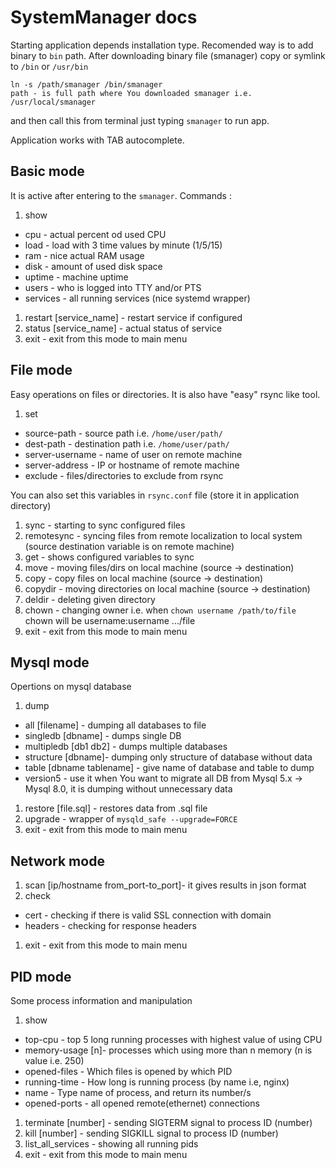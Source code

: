 
# SystemManager docs

Starting application depends installation type. Recomended way is to add binary to ```bin``` path.
After downloading binary file (smanager) copy or symlink to ```/bin``` or ```/usr/bin```


```
ln -s /path/smanager /bin/smanager
path - is full path where You downloaded smanager i.e. /usr/local/smanager
```
and then call this from terminal just typing ```smanager``` to run app.

Application works with TAB autocomplete.

## Basic mode

It is active after entering to the ```smanager```. Commands :

1. show
- cpu   - actual percent od used CPU
- load  - load with 3 time values by minute (1/5/15)
- ram   - nice actual RAM usage
- disk  - amount of used disk space
- uptime - machine uptime
- users - who is logged into TTY and/or PTS
- services - all running services (nice systemd wrapper)
1. restart [service_name]   - restart service if configured
1. status [service_name]    - actual status of service
1. exit - exit from this mode to main menu

## File mode

Easy operations on files or directories. It is also have "easy" rsync like tool.

1. set
- source-path   - source path i.e. ```/home/user/path/```
- dest-path     - destination path i.e. ```/home/user/path/```
- server-username - name of user on remote machine
- server-address  - IP or hostname of remote machine
- exclude         - files/directories to exclude from rsync

You can also set this variables in ```rsync.conf``` file (store it in application directory)

1. sync - starting to sync configured files
1. remotesync - syncing files from remote localization to local system (source destination variable is on remote machine)
1. get - shows configured variables to sync
1. move - moving files/dirs on local machine (source -> destination)
1. copy - copy files on local machine (source -> destination)
1. copydir - moving directories on local machine (source -> destination)
1. deldir - deleting given directory
1. chown - changing owner i.e. when ```chown username /path/to/file``` chown will be username:username .../file
1. exit - exit from this mode to main menu

## Mysql mode

Opertions on mysql database

1. dump 
- all [filename] - dumping all databases to file
- singledb [dbname] - dumps single DB
- multipledb [db1 db2] - dumps multiple databases
- structure [dbname]- dumping only structure of database without data
- table [dbname tablename] - give name of database and table to dump
- version5 - use it when You want to migrate all DB from Mysql 5.x -> Mysql 8.0, it is dumping without unnecessary data
1. restore [file.sql] - restores data from .sql file
1. upgrade - wrapper of ```mysqld_safe --upgrade=FORCE```
1. exit - exit from this mode to main menu


## Network mode

1. scan [ip/hostname from_port-to_port]- it gives results in json format
1. check
- cert - checking if there is valid SSL connection with domain
- headers - checking for response headers
1. exit - exit from this mode to main menu

## PID mode

Some process information and manipulation

1. show
- top-cpu - top 5 long running processes with highest value of using CPU
- memory-usage [n]- processes which using more than n memory (n is value i.e. 250)
- opened-files - Which files is opened by which PID
- running-time - How long is running process (by name i.e, nginx)
- name - Type name of process, and return its number/s
- opened-ports - all opened remote(ethernet) connections
1. terminate [number] - sending SIGTERM signal to process ID (number)
1. kill [number] - sending SIGKILL signal to process ID (number)
1. list_all_services - showing all running pids
1. exit - exit from this mode to main menu
